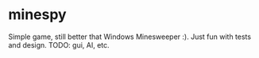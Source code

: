minespy
=======

Simple game, still better that Windows Minesweeper :).
Just fun with tests and design. TODO: gui, AI, etc.
